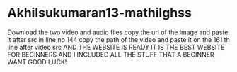 # Akhilsukumaran13-mathilghss
Download the two video and audio files
copy the url of the image and paste it after src in line no 144
copy the path of the video and paste it on the 161 th line after video src 
AND THE WEBSITE IS READY
IT IS THE BEST WEBSITE FOR BEGINNERS AND I INCLUDED ALL THE STUFF THAT A BEGINNER WANT 
GOOD LUCK!
